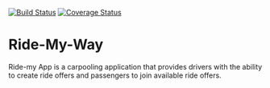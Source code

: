 [![Build Status](https://travis-ci.org/nakatuddesuzan/Ride-My-Way.svg?branch=master)](https://travis-ci.org/nakatuddesuzan/Ride-My-Way)
[![Coverage Status](https://coveralls.io/repos/github/nakatuddesuzan/Ride-My-Way/badge.svg?branch=master)](https://coveralls.io/github/nakatuddesuzan/Ride-My-Way?branch=master)
# Ride-My-Way
Ride-my App is a carpooling application that provides drivers with the ability to create ride offers
and passengers to join available ride offers.
